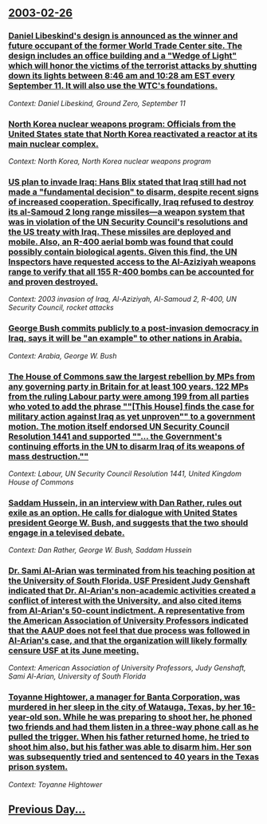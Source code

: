 ## [2003-02-26](/news/2003/02/26/index.md)

### [ Daniel Libeskind's design is announced as the winner and future occupant of the former World Trade Center site. The design includes an office building and a "Wedge of Light" which will honor the victims of the terrorist attacks by shutting down its lights between 8:46 am and 10:28 am EST every September 11. It will also use the WTC's foundations.](/news/2003/02/26/daniel-libeskind-s-design-is-announced-as-the-winner-and-future-occupant-of-the-former-world-trade-center-site-the-design-includes-an-offi.md)
_Context: Daniel Libeskind, Ground Zero, September 11_

### [ North Korea nuclear weapons program: Officials from the United States state that North Korea reactivated a reactor at its main nuclear complex.](/news/2003/02/26/north-korea-nuclear-weapons-program-officials-from-the-united-states-state-that-north-korea-reactivated-a-reactor-at-its-main-nuclear-comp.md)
_Context: North Korea, North Korea nuclear weapons program_

### [ US plan to invade Iraq: Hans Blix stated that Iraq still had not made a "fundamental decision" to disarm, despite recent signs of increased cooperation. Specifically, Iraq refused to destroy its al-Samoud 2 long range missiles&mdash;a weapon system that was in violation of the UN Security Council's resolutions and the US treaty with Iraq. These missiles are deployed and mobile. Also, an R-400 aerial bomb was found that could possibly contain biological agents. Given this find, the UN Inspectors have requested access to the Al-Aziziyah weapons range to verify that all 155 R-400 bombs can be accounted for and proven destroyed.](/news/2003/02/26/us-plan-to-invade-iraq-hans-blix-stated-that-iraq-still-had-not-made-a-fundamental-decision-to-disarm-despite-recent-signs-of-increased.md)
_Context: 2003 invasion of Iraq, Al-Aziziyah, Al-Samoud 2, R-400, UN Security Council, rocket attacks_

### [ George Bush commits publicly to a post-invasion democracy in Iraq, says it will be "an example" to other nations in Arabia.](/news/2003/02/26/george-bush-commits-publicly-to-a-post-invasion-democracy-in-iraq-says-it-will-be-an-example-to-other-nations-in-arabia.md)
_Context: Arabia, George W. Bush_

### [ The House of Commons saw the largest rebellion by MPs from any governing party in Britain for at least 100 years. 122 MPs from the ruling Labour party were among 199 from all parties who voted to add the phrase ""[This House] finds the case for military action against Iraq as yet unproven"" to a government motion. The motion itself endorsed UN Security Council Resolution 1441 and supported ""... the Government's continuing efforts in the UN to disarm Iraq of its weapons of mass destruction.""](/news/2003/02/26/the-house-of-commons-saw-the-largest-rebellion-by-mps-from-any-governing-party-in-britain-for-at-least-100-years-122-mps-from-the-ruling-l.md)
_Context: Labour, UN Security Council Resolution 1441, United Kingdom House of Commons_

### [ Saddam Hussein, in an interview with Dan Rather, rules out exile as an option. He calls for dialogue with United States president George W. Bush, and suggests that the two should engage in a televised debate.](/news/2003/02/26/saddam-hussein-in-an-interview-with-dan-rather-rules-out-exile-as-an-option-he-calls-for-dialogue-with-united-states-president-george-w.md)
_Context: Dan Rather, George W. Bush, Saddam Hussein_

### [ Dr. Sami Al-Arian was terminated from his teaching position at the University of South Florida. USF President Judy Genshaft indicated that Dr. Al-Arian's non-academic activities created a conflict of interest with the University, and also cited items from Al-Arian's 50-count indictment. A representative from the American Association of University Professors indicated that the AAUP does not feel that due process was followed in Al-Arian's case, and that the organization will likely formally censure USF at its June meeting.](/news/2003/02/26/dr-sami-al-arian-was-terminated-from-his-teaching-position-at-the-university-of-south-florida-usf-president-judy-genshaft-indicated-that.md)
_Context: American Association of University Professors, Judy Genshaft, Sami Al-Arian, University of South Florida_

### [ Toyanne Hightower, a manager for Banta Corporation, was murdered in her sleep in the city of Watauga, Texas, by her 16-year-old son. While he was preparing to shoot her, he phoned two friends and had them listen in a three-way phone call as he pulled the trigger. When his father returned home, he tried to shoot him also, but his father was able to disarm him. Her son was subsequently tried and sentenced to 40 years in the Texas prison system.](/news/2003/02/26/toyanne-hightower-a-manager-for-banta-corporation-was-murdered-in-her-sleep-in-the-city-of-watauga-texas-by-her-16-year-old-son-while.md)
_Context: Toyanne Hightower_

## [Previous Day...](/news/2003/02/25/index.md)

